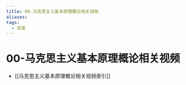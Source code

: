 ```yaml
---
title: 00-马克思主义基本原理概论相关视频
aliases:
tags:
  - 目录
---
```


# 00-马克思主义基本原理概论相关视频

- [[马克思主义基本原理概论相关视频索引]]
